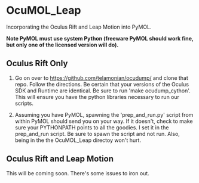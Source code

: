 # OcuMOL_Leap
Incorporating the Oculus Rift and Leap Motion into PyMOL.

**Note PyMOL must use system Python (freeware PyMOL should work fine, but only one of the licensed version will do).**

## Oculus Rift Only
1) Go on over to https://github.com/telamonian/ocudump/ and clone that repo. Follow the directions. 
    Be certain that your versions of the Oculus SDK and Runtime are identical. Be sure to run 'make ocudump_cython'.
    This will ensure you have the python libraries necessary to run our scripts.

2) Assuming you have PyMOL, spawning the 'prep_and_run.py' script from within PyMOL should send you on your way.
    If it doesn't, check to make sure your PYTHONPATH points to all the goodies. I set it in the prep_and_run script.
    Be sure to spawn the script and not run. Also, being in the the OcuMOL_Leap directoy won't hurt.

## Oculus Rift and Leap Motion
This will be coming soon. There's some issues to iron out.
